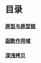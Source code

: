 # 目录

### [原型与原型链](/articles/JavaScript/原型与原型链.md)

### [函数作用域](/articles/JavaScript/函数作用域.md)

### [深浅拷贝](/articles/JavaScript/深浅拷贝.md)
